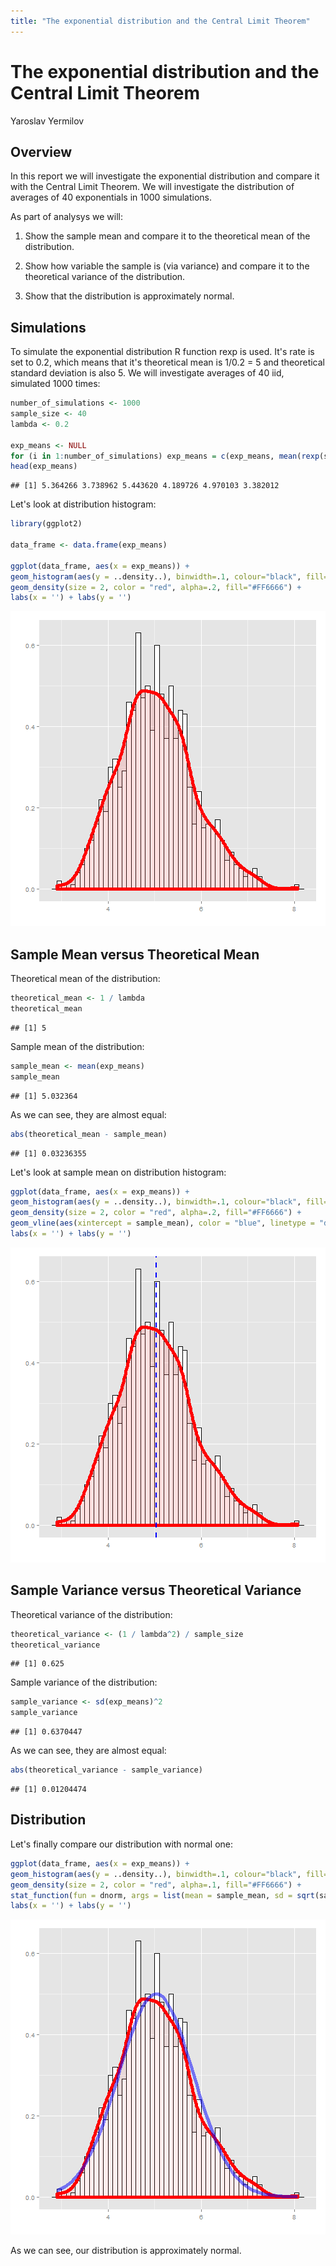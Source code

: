 ```yaml
---
title: "The exponential distribution and the Central Limit Theorem"
---
```


# The exponential distribution and the Central Limit Theorem
Yaroslav Yermilov

## Overview

In this report we will investigate the exponential distribution and compare it with the Central Limit Theorem. We will investigate the distribution of averages of 40 exponentials in 1000 simulations.

As part of analysys we will:

1. Show the sample mean and compare it to the theoretical mean of the distribution.

1. Show how variable the sample is (via variance) and compare it to the theoretical variance of the distribution.

1. Show that the distribution is approximately normal.


## Simulations

To simulate the exponential distribution R function rexp is used. It's rate is set to 0.2, which means that it's theoretical mean is 1/0.2 = 5 and theoretical standard deviation is also 5. 
We will investigate averages of 40 iid, simulated 1000 times:


```r
number_of_simulations <- 1000
sample_size <- 40
lambda <- 0.2

exp_means <- NULL
for (i in 1:number_of_simulations) exp_means = c(exp_means, mean(rexp(sample_size, rate = lambda)))
head(exp_means)
```

```
## [1] 5.364266 3.738962 5.443620 4.189726 4.970103 3.382012
```

Let's look at distribution histogram:


```r
library(ggplot2)

data_frame <- data.frame(exp_means)

ggplot(data_frame, aes(x = exp_means)) + 
geom_histogram(aes(y = ..density..), binwidth=.1, colour="black", fill="white") + 
geom_density(size = 2, color = "red", alpha=.2, fill="#FF6666") + 
labs(x = '') + labs(y = '')
```

![plot of chunk unnamed-chunk-2](figure/unnamed-chunk-2-1.png) 

## Sample Mean versus Theoretical Mean

Theoretical mean of the distribution:


```r
theoretical_mean <- 1 / lambda
theoretical_mean
```

```
## [1] 5
```

Sample mean of the distribution:

```r
sample_mean <- mean(exp_means)
sample_mean
```

```
## [1] 5.032364
```

As we can see, they are almost equal:


```r
abs(theoretical_mean - sample_mean)
```

```
## [1] 0.03236355
```

Let's look at sample mean on distribution histogram:


```r
ggplot(data_frame, aes(x = exp_means)) + 
geom_histogram(aes(y = ..density..), binwidth=.1, colour="black", fill="white") + 
geom_density(size = 2, color = "red", alpha=.2, fill="#FF6666") + 
geom_vline(aes(xintercept = sample_mean), color = "blue", linetype = "dashed", size = 1) +
labs(x = '') + labs(y = '')
```

![plot of chunk unnamed-chunk-6](figure/unnamed-chunk-6-1.png) 

## Sample Variance versus Theoretical Variance

Theoretical variance of the distribution:

```r
theoretical_variance <- (1 / lambda^2) / sample_size
theoretical_variance
```

```
## [1] 0.625
```

Sample variance of the distribution:

```r
sample_variance <- sd(exp_means)^2
sample_variance
```

```
## [1] 0.6370447
```

As we can see, they are almost equal:


```r
abs(theoretical_variance - sample_variance)
```

```
## [1] 0.01204474
```

## Distribution

Let's finally compare our distribution with normal one:


```r
ggplot(data_frame, aes(x = exp_means)) + 
geom_histogram(aes(y = ..density..), binwidth=.1, colour="black", fill="white") + 
geom_density(size = 2, color = "red", alpha=.1, fill="#FF6666") + 
stat_function(fun = dnorm, args = list(mean = sample_mean, sd = sqrt(sample_variance)), size = 2, color = "blue", alpha=.5, fill="#FF6666") +
labs(x = '') + labs(y = '')
```

![plot of chunk unnamed-chunk-10](figure/unnamed-chunk-10-1.png) 

As we can see, our distribution is approximately normal.
